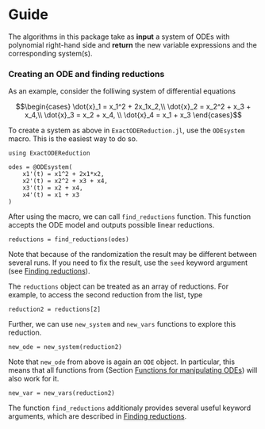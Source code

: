 # Guide

The algorithms in this package take as **input** a system of ODEs with polynomial right-hand side and **return** the new variable expressions and the corresponding system(s).

### Creating an ODE and finding reductions

As an example, consider the folliwing system of differential equations

$$\begin{cases} 
\dot{x}_1 = x_1^2 + 2x_1x_2,\\ 
\dot{x}_2 =  x_2^2 + x_3 + x_4,\\ 
\dot{x}_3 = x_2 + x_4, \\
\dot{x}_4 = x_1 + x_3 
\end{cases}$$

To create a system as above in `ExactODEReduction.jl`, use the `ODEsystem` macro. This is the easiest way to do so.

```@example a
using ExactODEReduction

odes = @ODEsystem(   
    x1'(t) = x1^2 + 2x1*x2,     
    x2'(t) = x2^2 + x3 + x4,    
    x3'(t) = x2 + x4,
    x4'(t) = x1 + x3
)
```

After using the macro, we can call `find_reductions` function. This function accepts the ODE model and outputs possible linear reductions.

```@example a
reductions = find_reductions(odes)
```

Note that because of the randomization the result may be different between several runs. If you need to fix the result, use the `seed` keyword argument (see [Finding reductions](@ref)).

The `reductions` object can be treated as an array of reductions. For example, to access the second reduction from the list, type

```@example a
reduction2 = reductions[2]
```

Further, we can use `new_system` and `new_vars` functions to explore this reduction.

```@example a
new_ode = new_system(reduction2)
```

Note that `new_ode` from above is again an `ODE` object. In particular, this means that all functions from (Section [Functions for manipulating ODEs](@ref)) will also work for it.

```@example a
new_var = new_vars(reduction2)
```

The function `find_reductions` additionaly provides several useful keyword arguments, which are described in [Finding reductions](@ref).

